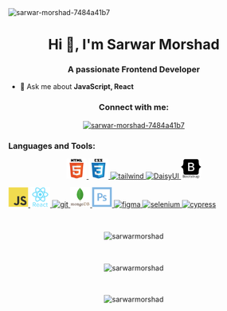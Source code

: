 <p>
  <img align="center" src="https://media.licdn.com/dms/image/D4E16AQH6EFZYO4WKbQ/profile-displaybackgroundimage-shrink_350_1400/0/1691614394464?e=1699488000&v=beta&t=VMHVpanozs9ettVEC7PXy4rLeDJ6BQjJko-bCeV3jJA" alt="sarwar-morshad-7484a41b7"/>
</p>
<h1 align="center">Hi 👋, I'm Sarwar Morshad</h1>
<h3 align="center">A passionate Frontend Developer</h3>

- 💬 Ask me about **JavaScript, React**

<h3 align="center">Connect with me:</h3>
<p align="center">
<a href="https://linkedin.com/in/sarwar-morshad-7484a41b7" target="blank"><img align="center" src="https://raw.githubusercontent.com/rahuldkjain/github-profile-readme-generator/master/src/images/icons/Social/linked-in-alt.svg" alt="sarwar-morshad-7484a41b7" height="30" width="40" /></a>
</p>

<h3 align="left">Languages and Tools:</h3>
<p align="center">
  <a href="https://www.w3.org/html/" target="_blank" rel="noreferrer"> 
    <img src="https://raw.githubusercontent.com/devicons/devicon/master/icons/html5/html5-original-wordmark.svg" alt="html5" width="40" height="40"/> 
  </a>
  <a href="https://www.w3schools.com/css/" target="_blank" rel="noreferrer"> 
    <img src="https://raw.githubusercontent.com/devicons/devicon/master/icons/css3/css3-original-wordmark.svg" alt="css3" width="40" height="40"/> 
  </a>
   
  <a href="https://tailwindcss.com/" target="_blank" rel="noreferrer"> 
    <img src="https://www.vectorlogo.zone/logos/tailwindcss/tailwindcss-icon.svg" alt="tailwind" width="40" height="40"/> 
  </a> 
  <a href="https://daisyui.com/" target="_blank" rel="noreferrer"> 
    <img src="https://daisyui.com/images/daisyui-logo/daisyui-logomark.svg" alt="DaisyUI" width="40" height="40"/> 
  </a> 
  <a href="https://getbootstrap.com" target="_blank" rel="noreferrer"> 
    <img src="https://raw.githubusercontent.com/devicons/devicon/master/icons/bootstrap/bootstrap-plain-wordmark.svg" alt="bootstrap" width="40" height="40"/> 
  </a>
</p> 
<p>
  <a href="https://developer.mozilla.org/en-US/docs/Web/JavaScript" target="_blank" rel="noreferrer"> 
    <img src="https://raw.githubusercontent.com/devicons/devicon/master/icons/javascript/javascript-original.svg" alt="javascript" width="40" height="40"/> 
  </a> 
  <a href="https://reactjs.org/" target="_blank" rel="noreferrer"> 
    <img src="https://raw.githubusercontent.com/devicons/devicon/master/icons/react/react-original-wordmark.svg" alt="react" width="40" height="40"/> 
  </a>  
  <a href="https://git-scm.com/" target="_blank" rel="noreferrer"> 
    <img src="https://www.vectorlogo.zone/logos/git-scm/git-scm-icon.svg" alt="git" width="40" height="40"/> 
  </a> 
  <a href="https://www.mongodb.com/" target="_blank" rel="noreferrer"> 
    <img src="https://raw.githubusercontent.com/devicons/devicon/master/icons/mongodb/mongodb-original-wordmark.svg" alt="mongodb" width="40" height="40"/> 
  </a> 
  <a href="https://www.photoshop.com/en" target="_blank" rel="noreferrer"> 
    <img src="https://raw.githubusercontent.com/devicons/devicon/master/icons/photoshop/photoshop-line.svg" alt="photoshop" width="40" height="40"/> 
  </a> 
  <a href="https://www.figma.com/" target="_blank" rel="noreferrer"> 
    <img src="https://www.vectorlogo.zone/logos/figma/figma-icon.svg" alt="figma" width="40" height="40"/> 
  </a>
  
  <a href="https://www.selenium.dev" target="_blank" rel="noreferrer"> 
    <img src="https://raw.githubusercontent.com/detain/svg-logos/780f25886640cef088af994181646db2f6b1a3f8/svg/selenium-logo.svg" alt="selenium" width="40" height="40"/> 
  </a> 
  <a href="https://www.cypress.io" target="_blank" rel="noreferrer"> 
    <img src="https://raw.githubusercontent.com/simple-icons/simple-icons/6e46ec1fc23b60c8fd0d2f2ff46db82e16dbd75f/icons/cypress.svg" alt="cypress" width="40" height="40"/> 
  </a> 
  
</p><br>

<p align="center"><img align="center" src="https://github-readme-stats.vercel.app/api/top-langs?username=sarwarmorshad&show_icons=true&locale=en&layout=compact" alt="sarwarmorshad" /></p><br>

<p align="center"><img align="center" src="https://github-readme-stats.vercel.app/api?username=sarwarmorshad&show_icons=true&locale=en" alt="sarwarmorshad" /></p><br>

<p align="center"><img align="center" src="https://github-readme-streak-stats.herokuapp.com/?user=sarwarmorshad&" alt="sarwarmorshad" /></p>



<!---
SarwarMorshad/SarwarMorshad is a ✨ special ✨ repository because its `README.md` (this file) appears on your GitHub profile.
You can click the Preview link to take a look at your changes.
--->
